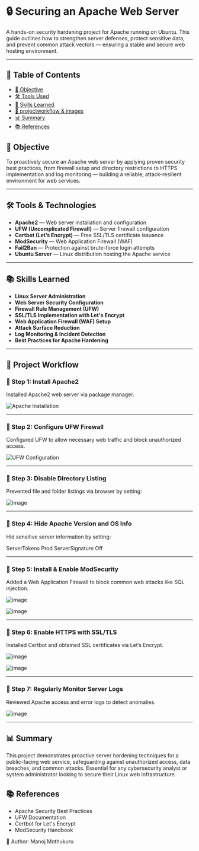 # 🔒 Securing an Apache Web Server  

A hands-on security hardening project for Apache running on Ubuntu. This guide outlines how to strengthen server defenses, protect sensitive data, and prevent common attack vectors — ensuring a stable and secure web hosting environment.

---

## 📖 Table of Contents

- [🎯 Objective](#-objective)
- [🛠️ Tools Used](#-tools-used)
- [🧠 Skills Learned](#-skills-learned)
- [📸 projectworkflow & images](#-projectworkflow&images)
- [📊 Summary](#-summary)
- [📚 References](#-references)

## 🎯 Objective  

To proactively secure an Apache web server by applying proven security best practices, from firewall setup and directory restrictions to HTTPS implementation and log monitoring — building a reliable, attack-resilient environment for web services.

---

## 🛠️ Tools & Technologies  

- **Apache2** — Web server installation and configuration  
- **UFW (Uncomplicated Firewall)** — Server firewall configuration  
- **Certbot (Let’s Encrypt)** — Free SSL/TLS certificate issuance  
- **ModSecurity** — Web Application Firewall (WAF)  
- **Fail2Ban** — Protection against brute-force login attempts  
- **Ubuntu Server** — Linux distribution hosting the Apache service  

---

## 📚 Skills Learned  

- **Linux Server Administration**  
- **Web Server Security Configuration**  
- **Firewall Rule Management (UFW)**  
- **SSL/TLS Implementation with Let's Encrypt**  
- **Web Application Firewall (WAF) Setup**  
- **Attack Surface Reduction**  
- **Log Monitoring & Incident Detection**  
- **Best Practices for Apache Hardening**

---

## 🚀 Project Workflow  

### 📌 Step 1: Install Apache2  

Installed Apache2 web server via package manager.  

![Apache Installation](https://github.com/user-attachments/assets/94988259-0461-44de-b7ad-c5a0027821a9)

---

### 📌 Step 2: Configure UFW Firewall  

Configured UFW to allow necessary web traffic and block unauthorized access.

![UFW Configuration](https://github.com/user-attachments/assets/2917daef-2796-48d2-a045-b58855549541)

---

### 📌 Step 3: Disable Directory Listing  

Prevented file and folder listings via browser by setting:

![image](https://github.com/user-attachments/assets/e1b96fff-1598-41f8-b91a-426d9881e459)

---

### 📌 Step 4: Hide Apache Version and OS Info
Hid sensitive server information by setting:

ServerTokens Prod
ServerSignature Off

---

### 📌 Step 5: Install & Enable ModSecurity
Added a Web Application Firewall to block common web attacks like SQL injection.

![image](https://github.com/user-attachments/assets/a05bd0f1-d659-4318-be4b-e71f338755b6)

![image](https://github.com/user-attachments/assets/6773cccf-0af0-45ce-878c-48f7197bd7fc)

---

### 📌 Step 6: Enable HTTPS with SSL/TLS
Installed Certbot and obtained SSL certificates via Let’s Encrypt.

![image](https://github.com/user-attachments/assets/3ff8c9a4-bad5-4d3f-8fb0-c93525bcc1bf)

![image](https://github.com/user-attachments/assets/47044fd5-5e92-444d-9b4a-2dee319dfb63)

---

### 📌 Step 7: Regularly Monitor Server Logs
Reviewed Apache access and error logs to detect anomalies.

![image](https://github.com/user-attachments/assets/13c5a6d0-5a4d-4ed1-b62c-cd94978dbf3b)

---

## 📊 Summary
This project demonstrates proactive server hardening techniques for a public-facing web service, safeguarding against unauthorized access, data breaches, and common attacks. Essential for any cybersecurity analyst or system administrator looking to secure their Linux web infrastructure.


## 📚 References

- Apache Security Best Practices
- UFW Documentation
- Certbot for Let's Encrypt
- ModSecurity Handbook



🚀 Author: Manoj Mothukuru

